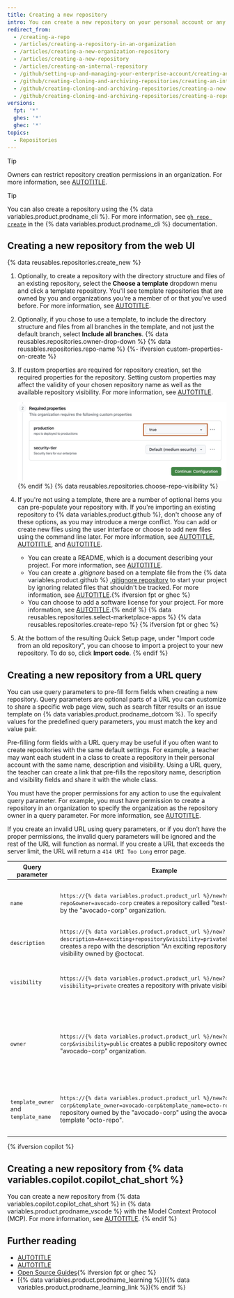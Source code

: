 ```yaml
---
title: Creating a new repository
intro: You can create a new repository on your personal account or any organization where you have sufficient permissions.
redirect_from:
  - /creating-a-repo
  - /articles/creating-a-repository-in-an-organization
  - /articles/creating-a-new-organization-repository
  - /articles/creating-a-new-repository
  - /articles/creating-an-internal-repository
  - /github/setting-up-and-managing-your-enterprise-account/creating-an-internal-repository
  - /github/creating-cloning-and-archiving-repositories/creating-an-internal-repository
  - /github/creating-cloning-and-archiving-repositories/creating-a-new-repository
  - /github/creating-cloning-and-archiving-repositories/creating-a-repository-on-github/creating-a-new-repository
versions:
  fpt: '*'
  ghes: '*'
  ghec: '*'
topics:
  - Repositories
---
```


> [!TIP]
> Owners can restrict repository creation permissions in an organization. For more information, see [AUTOTITLE](/organizations/managing-organization-settings/restricting-repository-creation-in-your-organization).

> [!TIP]
> You can also create a repository using the {% data variables.product.prodname_cli %}. For more information, see [`gh repo create`](https://cli.github.com/manual/gh_repo_create) in the {% data variables.product.prodname_cli %} documentation.

## Creating a new repository from the web UI

{% data reusables.repositories.create_new %}
1. Optionally, to create a repository with the directory structure and files of an existing repository, select the **Choose a template** dropdown menu and click a template repository. You'll see template repositories that are owned by you and organizations you're a member of or that you've used before. For more information, see [AUTOTITLE](/repositories/creating-and-managing-repositories/creating-a-repository-from-a-template).
1. Optionally, if you chose to use a template, to include the directory structure and files from all branches in the template, and not just the default branch, select **Include all branches**.
{% data reusables.repositories.owner-drop-down %}
{% data reusables.repositories.repo-name %}
{%- ifversion custom-properties-on-create %}
1. If custom properties are required for repository creation, set the required properties for the repository. Setting custom properties may affect the validity of your chosen repository name as well as the available repository visibility. For more information, see [AUTOTITLE](/organizations/managing-organization-settings/managing-custom-properties-for-repositories-in-your-organization).

   ![Screenshot of the "Required properties" section of the repo creation form, showing the properties "production" and "security tier" having values set.](/assets/images/help/repository/repos-create-properties.png)
{% endif %}
{% data reusables.repositories.choose-repo-visibility %}
1. If you're not using a template, there are a number of optional items you can pre-populate your repository with. If you're importing an existing repository to {% data variables.product.github %}, don't choose any of these options, as you may introduce a merge conflict. You can add or create new files using the user interface or choose to add new files using the command line later. For more information, see [AUTOTITLE](/migrations/importing-source-code/using-the-command-line-to-import-source-code/importing-an-external-git-repository-using-the-command-line), [AUTOTITLE](/repositories/working-with-files/managing-files/adding-a-file-to-a-repository#adding-a-file-to-a-repository-using-the-command-line), and [AUTOTITLE](/pull-requests/collaborating-with-pull-requests/addressing-merge-conflicts).
    * You can create a README, which is a document describing your project. For more information, see [AUTOTITLE](/repositories/managing-your-repositorys-settings-and-features/customizing-your-repository/about-readmes).
    * You can create a _.gitignore_ based on a template file from the {% data variables.product.github %} [.gitignore repository](https://github.com/github/gitignore) to start your project by ignoring related files that shouldn't be tracked. For more information, see [AUTOTITLE](/rest/gitignore/gitignore).{% ifversion fpt or ghec %}
    * You can choose to add a software license for your project. For more information, see [AUTOTITLE](/repositories/managing-your-repositorys-settings-and-features/customizing-your-repository/licensing-a-repository).{% endif %}
{% data reusables.repositories.select-marketplace-apps %}
{% data reusables.repositories.create-repo %}
{% ifversion fpt or ghec %}
1. At the bottom of the resulting Quick Setup page, under "Import code from an old repository", you can choose to import a project to your new repository. To do so, click **Import code**.
{% endif %}

## Creating a new repository from a URL query

You can use query parameters to pre-fill form fields when creating a new repository. Query parameters are optional parts of a URL you can customize to share a specific web page view, such as search filter results or an issue template on {% data variables.product.prodname_dotcom %}. To specify values for the predefined query parameters, you must match the key and value pair.

Pre-filling form fields with a URL query may be useful if you often want to create repositories with the same default settings. For example, a teacher may want each student in a class to create a repository in their personal account with the same name, description and visibility. Using a URL query, the teacher can create a link that pre-fills the repository name, description and visibility fields and share it with the whole class.

You must have the proper permissions for any action to use the equivalent query parameter. For example, you must have permission to create a repository in an organization to specify the organization as the repository owner in a query parameter. For more information, see [AUTOTITLE](/organizations/managing-user-access-to-your-organizations-repositories/managing-repository-roles/repository-roles-for-an-organization).

If you create an invalid URL using query parameters, or if you don’t have the proper permissions, the invalid query parameters will be ignored and the rest of the URL will function as normal. If you create a URL that exceeds the server limit, the URL will return a `414 URI Too Long` error page.

| Query parameter | Example | Valid values |
| ---  | --- | --- |
| `name` | `https://{% data variables.product.product_url %}/new?name=test-repo&owner=avocado-corp` creates a repository called "test-repo" owned by the "avocado-corp" organization. | Any valid repository name. Spaces must be replaced with `+` or `%20`. |
| `description` | `https://{% data variables.product.product_url %}/new?description=An+exciting+repository&visibility=private&owner=octocat` creates a repo with the description "An exciting repository" with private visibility owned by @octocat. | Any string. Spaces must be replaced with `+` or `%20`. |
| `visibility` | `https://{% data variables.product.product_url %}/new?visibility=private` creates a repository with private visibility. | `public`<br> `private`<br>{% ifversion not fpt %}`internal`{% endif %} |
| `owner` | `https://{% data variables.product.product_url %}/new?owner=avocado-corp&visibility=public` creates a public repository owned by the "avocado-corp" organization. | Any valid organization name or username. Alternatively, while signed in use `@me` to specify your user account as the owner. |
| `template_owner` and `template_name` | `https://{% data variables.product.product_url %}/new?owner=avocado-corp&template_owner=avocado-corp&template_name=octo-repo` creates a repository owned by the "avocado-corp" using the avocado-corp's template "octo-repo". | The username of the template owner and the name of the repository template. |

{% ifversion copilot %}

## Creating a new repository from {% data variables.copilot.copilot_chat_short %}

You can create a new repository from {% data variables.copilot.copilot_chat_short %} in {% data variables.product.prodname_vscode %} with the Model Context Protocol (MCP). For more information, see [AUTOTITLE](/copilot/customizing-copilot/extending-copilot-chat-with-mcp).
{% endif %}

## Further reading

* [AUTOTITLE](/code-security/getting-started/quickstart-for-securing-your-repository)
* [AUTOTITLE](/organizations/managing-user-access-to-your-organizations-repositories)
* [Open Source Guides](https://opensource.guide/){% ifversion fpt or ghec %}
* [{% data variables.product.prodname_learning %}]({% data variables.product.prodname_learning_link %}){% endif %}
